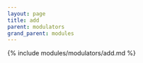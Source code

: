 ```yaml
---
layout: page
title: add
parent: modulators
grand_parent: modules
---
```


{% include modules/modulators/add.md %}
